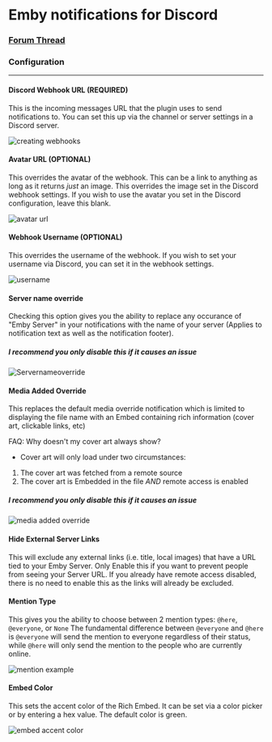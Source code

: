 # Emby notifications for Discord

### [Forum Thread](https://emby.media/community/index.php?/topic/82370-new-plugin-discord-notifications/)

### Configuration

---

#### Discord Webhook URL (REQUIRED)
This is the incoming messages URL that the plugin uses to send notifications to. You can set this up via the channel or server settings in a Discord server. 

![creating webhooks](https://i.memester.xyz/u/avt.gif)

#### Avatar URL (OPTIONAL)
This overrides the avatar of the webhook. This can be a link to anything as long as it returns *just* an image. This overrides the image set in the Discord webhook settings. If you wish to use the avatar you set in the Discord configuration, leave this blank.

![avatar url](https://i.memester.xyz/u/3f4.png)

#### Webhook Username (OPTIONAL)
This overrides the username of the webhook. If you wish to set your username via Discord, you can set it in the webhook settings. 

![username](https://i.memester.xyz/u/d84.png)

#### Server name override
Checking this option gives you the ability to replace any occurance of "Emby Server" in your notifications with the name of your server (Applies to notification text as well as the notification footer).
##### I recommend you only disable this if it causes an issue

![Servernameoverride](https://i.memester.xyz/u/7n1.png)

#### Media Added Override
This replaces the default media override notification which is limited to displaying the file name with an Embed containing rich information (cover art, clickable links, etc)

FAQ: Why doesn't my cover art always show?
* Cover art will only load under two circumstances:
 1) The cover art was fetched from a remote source
 2) The cover art is Embedded in the file *AND* remote access is enabled 

##### I recommend you only disable this if it causes an issue

![media added override](https://i.memester.xyz/u/6n3.png)

#### Hide External Server Links
This will exclude any external links (i.e. title, local images) that have a URL tied to your Emby Server. Only Enable this if you want to prevent people from seeing your Server URL. If you already have remote access disabled, there is no need to enable this as the links will already be excluded.

#### Mention Type
This gives you the ability to choose between 2 mention types: `@here`, `@everyone`, or `None`
The fundamental difference between `@everyone` and `@here` is `@everyone` will send the mention to everyone regardless of their status, while `@here` will only send the mention to the people who are currently online.

![mention example](https://i.memester.xyz/u/fl8.png)


#### Embed Color
This sets the accent color of the Rich Embed. It can be set via a color picker or by entering a hex value. The default color is green.

![embed accent color](https://i.memester.xyz/u/akd.png)
